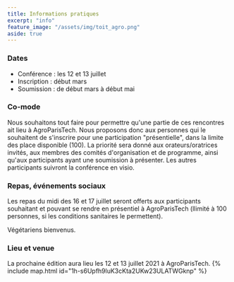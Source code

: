 ```yaml
---
title: Informations pratiques
excerpt: "info"
feature_image: "/assets/img/toit_agro.png"
aside: true
---
```


### Dates

  * Conférence : les 12 et 13 juillet 
  * Inscription : début mars
  * Soumission : de début mars à début mai

### Co-mode

Nous souhaitons tout faire pour permettre qu'une partie de ces
rencontres ait lieu à AgroParisTech. Nous proposons donc aux personnes
qui le souhaitent de s'inscrire pour une participation "présentielle",
dans la limite des place disponible (100). La priorité sera donné aux
orateurs/oratrices invités, aux membres des comités d'organisation et
de programme, ainsi qu'aux participants ayant une soumission à
présenter. Les autres participants suivront la conférence en visio.

### Repas, événements sociaux

Les repas du midi des 16 et 17 juillet seront offerts aux participants
souhaitant et pouvant se rendre en présentiel à AgroParisTech (llimité
à 100 personnes, si les conditions sanitaires le permettent).

Végétariens bienvenus.

### Lieu et venue

La prochaine édition aura lieu les 12 et 13 juillet 2021 à AgroParisTech.
{% include map.html id="1h-s6Upfh9luK3cKta2UKw23ULATWGknp" %}

